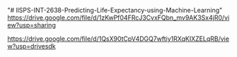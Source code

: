 "# llSPS-INT-2638-Predicting-Life-Expectancy-using-Machine-Learning" 
https://drive.google.com/file/d/1zKwPf04FRcJ3CvxFQbn_mv9AK3Sx4jR0/view?usp=sharing

https://drive.google.com/file/d/1QsX90tCpV4DGQ7wftiy1RXqKIXZELqRB/view?usp=drivesdk
